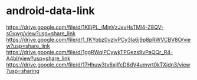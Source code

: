 # android-data-link

https://drive.google.com/file/d/1KEjPL_jMjnVzJxvHsTMl4-Z8QV-sGxwg/view?usp=share_link
https://drive.google.com/file/d/1_fKYobz0vzlvPCy3Ia6j9p8pRWVCBV8O/view?usp=share_link
https://drive.google.com/file/d/1ggRWqlPCywkTPGezs9vPaQQr_R4-A4bI/view?usp=share_link
https://drive.google.com/file/d/17Hhuw3tv6xjIfcD8dV4umyrt0kTXjdn3/view?usp=sharing
